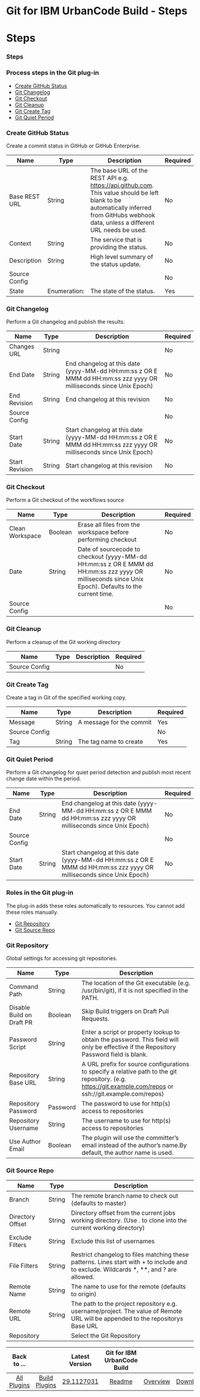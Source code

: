 
Git for IBM UrbanCode Build - Steps
===================================

# Steps



### Steps






### Process steps in the Git plug-in


* [Create GitHub Status](#create_github_status)
* [Git Changelog](#git_changelog)
* [Git Checkout](#git_checkout)
* [Git Cleanup](#git_cleanup)
* [Git Create Tag](#git_create_tag)
* [Git Quiet Period](#git_quiet_period)




### Create GitHub Status


Create a commit status in GitHub or GitHub Enterprise.




| Name | Type | Description | Required |
| --- | --- | --- | --- |
| Base REST URL | String | The base URL of the REST API e.g. https://api.github.com. This value should be left blank to be automatically inferred from GitHubs webhook data, unless a different URL needs be used. | No |
| Context | String | The service that is providing the status. | No |
| Description | String | High level summary of the status update. | No |
| Source Config |  |  | No |
| State | Enumeration: | The state of the status. | Yes |


### Git Changelog


Perform a Git changelog and publish the results.




| Name | Type | Description | Required |
| --- | --- | --- | --- |
| Changes URL | String |  | No |
| End Date | String | End changelog at this date (yyyy-MM-dd HH:mm:ss z OR E MMM dd HH:mm:ss zzz yyyy OR milliseconds since Unix Epoch) | No |
| End Revision | String | End changelog at this revision | No |
| Source Config |  |  | No |
| Start Date | String | Start changelog at this date (yyyy-MM-dd HH:mm:ss z OR E MMM dd HH:mm:ss zzz yyyy OR milliseconds since Unix Epoch) | No |
| Start Revision | String | Start changelog at this revision | No |


### Git Checkout


Perform a Git checkout of the workflows source




| Name | Type | Description | Required |
| --- | --- | --- | --- |
| Clean Workspace | Boolean | Erase all files from the workspace before performing checkout | No |
| Date | String | Date of sourcecode to checkout (yyyy-MM-dd HH:mm:ss z OR E MMM dd HH:mm:ss zzz yyyy OR milliseconds since Unix Epoch). Defaults to the current time. | No |
| Source Config |  |  | No |


### Git Cleanup


Perform a cleanup of the Git working directory




| Name | Type | Description | Required |
| --- | --- | --- | --- |
| Source Config |  |  | No |


### Git Create Tag


Create a tag in Git of the specified working copy.




| Name | Type | Description | Required |
| --- | --- | --- | --- |
| Message | String | A message for the commit | Yes |
| Source Config |  |  | No |
| Tag | String | The tag name to create | Yes |


### Git Quiet Period


Perform a Git changelog for quiet period detection and publish most recent change date within the period.




| Name | Type | Description | Required |
| --- | --- | --- | --- |
| End Date | String | End changelog at this date (yyyy-MM-dd HH:mm:ss z OR E MMM dd HH:mm:ss zzz yyyy OR milliseconds since Unix Epoch) | No |
| Source Config |  |  | No |
| Start Date | String | Start changelog at this date (yyyy-MM-dd HH:mm:ss z OR E MMM dd HH:mm:ss zzz yyyy OR milliseconds since Unix Epoch) | No |




### Roles in the Git plug-in


The plug-in adds these roles automatically to resources. You cannot add these roles manually.


* [Git Repository](#git_repository_role)
* [Git Source Repo](#git_source_repo_role)



### Git Repository


Global settings for accessing git repositories.




| Name | Type | Description |
| --- | --- | --- |
| Command Path | String | The location of the Git executable (e.g. /usr/bin/git), if it is not specified in the PATH. |
| Disable Build on Draft PR | Boolean | Skip Build triggers on Draft Pull Requests. |
| Password Script | String | Enter a script or property lookup to obtain the password. This field will only be effective if the Repository Password field is blank. |
| Repository Base URL | String | A URL prefix for source configurations to specify a relative path to the git repository. (e.g. https://git.example.com/repos or ssh://git.example.com/repos) |
| Repository Password | Password | The password to use for http(s) access to repositories |
| Repository Username | String | The username to use for http(s) access to repositories |
| Use Author Email | Boolean | The plugin will use the committer’s email instead of the author’s name.By default, the author name is used. |


### Git Source Repo




| Name | Type | Description |
| --- | --- | --- |
| Branch | String | The remote branch name to check out (defaults to master) |
| Directory Offset | String | Directory offset from the current jobs working directory. (Use . to clone into the current working directory) |
| Exclude Filters | String | Exclude this list of usernames |
| File Filters | String | Restrict changelog to files matching these patterns. Lines start with + to include and to exclude. Wildcards \*, \*\*, and ? are allowed. |
| Remote Name | String | The name to use for the remote (defaults to origin) |
| Remote URL | String | The path to the project repository e.g. username/project. The value of Remote URL will be appended to the repositorys Base URL |
| Repository |  | Select the Git Repository |





|Back to ...||Latest Version|Git for IBM UrbanCode Build |||
| :---: | :---: | :---: | :---: | :---: | :---: |
|[All Plugins](../../index.md)|[Build Plugins](../README.md)|[29.1127031](https://raw.githubusercontent.com/UrbanCode/IBM-UCB-PLUGINS/main/files/Git/Git-29.1127031.zip)|[Readme](README.md)|[Overview](overview.md)|[Downloads](downloads.md)|
